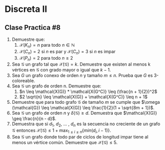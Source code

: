 # Discreta II

## Clase Practica #8

1. Demuestre que:
   1. $\mathcal{X}(K_n) = n$ para todo $n \in \mathbb{N}$
   2. $\mathcal{X}(C_n) = 2$ si $n$ es par y $\mathcal{X}(C_n) = 3$ si $n$ es impar
   3. $\mathcal{X}(P_n) = 2$ para todo $n \geq 2$
2. Sea $\mathcal{G}$ un grafo tal que $\mathcal{X(G)} = k$. Demuestre que existen al menos k vértices en $\mathcal{G}$ con grado mayor o igual que $k - 1$.
3. Sea $G$ un grafo conexo  de orden $n$ y tamaño $m \leq n$. Prueba que $G$ es 3-coloreable.
4. Sea $\mathcal{G}$ un grafo de orden n. Demuestre que:
    1. $n \leq \mathcal{X(G)} * \mathcal{X(G^C)} \leq (\frac{n + 1}{2})^2$
    2. $2 \sqrt{n} \leq \mathcal{X(G)} + \mathcal{X(G^C)} \leq n + 1$
5. Demuestre que para todo grafo $\mathcal{G}$ de tamaño $m$ se cumple que $\omega (\mathcal{G}) \leq \mathcal{X(G)} \leq \frac{1}{2}(1 + \sqrt{8m + 1})$.
6. Sea $\mathcal{G}$ un grafo de orden $n$ y $\delta(\mathcal{G}) \geq d$. Demuestra que $\mathcal{X(G)} \geq \frac{n}{n - d}$.
7. Demuestra que si $d_1$, $d_2$, ... , $d_n$ es la secuencia no creciente de un grafo $\mathcal{G}$ entonces $\mathcal{X(G)} \leq 1 + \max_{1 \leq i \leq n}\{min(d_i, i - 1)\}$.
8. Sea $\mathcal{G}$ un grafo donde todo par de ciclos de longitud impar tiene al menos un vértice común. Demuestre que $\mathcal{X(G)} \leq 5$.